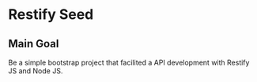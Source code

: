 # Restify Seed

## Main Goal

Be a simple bootstrap project that facilited a API development with Restify JS and Node JS.

## 